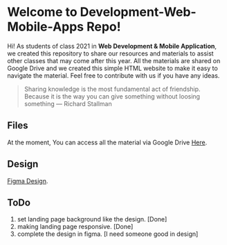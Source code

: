 # Welcome to Development-Web-Mobile-Apps Repo!

Hi!  As students of class 2021 in **Web Development & Mobile Application**, we created this repository to share our resources and materials to assist other classes that may come after this year. All the materials are shared on Google Drive and we created this simple HTML website to make it easy to navigate the material. Feel free to contribute with us if you have any ideas.


> Sharing knowledge is the most fundamental act of friendship. Because it is the way you can give something without loosing something 
> — Richard Stallman


## Files

At the moment, You can access all the material via Google Drive
 [Here](https://drive.google.com/drive/folders/1aywXpUXIaBCxYRNPinzlQglaqyzvrn-I).
 
## Design
[Figma Design](https://www.figma.com/file/oVCo0DbcwBdaz7TMJ1Xrd0/Development-Web-%26-mobile-application?type=design&node-id=0%3A1&mode=design&t=10CHSMkuGvB4YRst-1).

 ## ToDo
1. set landing page background like the design. [Done] 
2. making landing page responsive. [Done]
3. complete the design in figma. [I need someone good in design]

